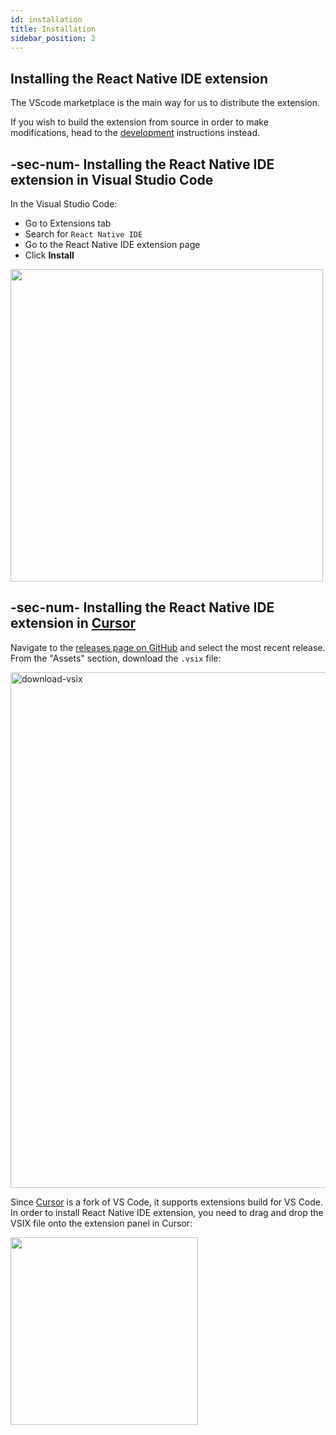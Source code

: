 ```yaml
---
id: installation
title: Installation
sidebar_position: 2
---
```


## Installing the React Native IDE extension

The VScode marketplace is the main way for us to distribute the extension.

If you wish to build the extension from source in order to make modifications, head to the [development](./development.md) instructions instead.

## -sec-num- Installing the React Native IDE extension in Visual Studio Code

In the Visual Studio Code:

- Go to Extensions tab
- Search for `React Native IDE`
- Go to the React Native IDE extension page
- Click **Install**

<img width="500" src="/img/docs/ide_install_vscode.png"/>

## -sec-num- Installing the React Native IDE extension in [Cursor](https://cursor.sh/)

Navigate to the [releases page on GitHub](https://github.com/software-mansion/react-native-ide/releases) and select the most recent release.
From the "Assets" section, download the `.vsix` file:

<img width="825" alt="download-vsix" src="/img/docs/download_vsix.png"/>

Since [Cursor](https://cursor.sh/) is a fork of VS Code, it supports extensions build for VS Code.
In order to install React Native IDE extension, you need to drag and drop the VSIX file onto the extension panel in Cursor:

<img width="300" src="/img/docs/ide_install_cursor.png"/>
